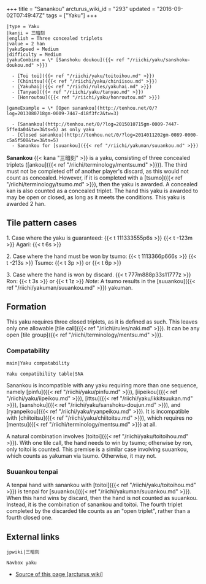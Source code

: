 +++
title = "Sanankou"
arcturus_wiki_id = "293"
updated = "2016-09-02T07:49:47Z"
tags = ["Yaku"]
+++

```yaku
|type = Yaku
|kanji = 三暗刻
|english = Three concealed triplets
|value = 2 han
|yakuSpeed = Medium
|difficulty = Medium
|yakuCombine = \* [Sanshoku doukou]({{< ref "/riichi/yaku/sanshoku-doukou.md" >}})

  - [Toi toi]({{< ref "/riichi/yaku/toitoihou.md" >}})
  - [Chinitsu]({{< ref "/riichi/yaku/chiniisou.md" >}})
  - [Yakuhai]({{< ref "/riichi/rules/yakuhai.md" >}})
  - [Tanyao]({{< ref "/riichi/yaku/tanyao.md" >}})
  - [Honroutou]({{< ref "/riichi/yaku/honroutou.md" >}})

|gameExample = \* [Open sanankou](http://tenhou.net/0/?log=2013080718gm-0009-7447-d18f3fc2&tw=3)

  - [Sanankou](http://tenhou.net/0/?log=2015010715gm-0009-7447-5ffe4a04&tw=3&ts=5) as only yaku
  - [Closed sanankou](http://tenhou.net/0/?log=2014011202gm-0089-0000-c5a5f508&tw=3&ts=5)
  - Sanankou for [suuankou]({{< ref "/riichi/yakuman/suuankou.md" >}})

```

**Sanankou** {{< kana "三暗刻" >}} is a yaku, consisting of three concealed triplets
([ankou]({{< ref "/riichi/terminology/mentsu.md" >}})). The third must not be completed off of
another player's discard, as this would not count as concealed. However, if it is completed with a
[tsumo]({{< ref "/riichi/terminology/tsumo.md" >}}), then the yaku is awarded. A concealed kan is
also counted as a concealed triplet. The hand this yaku is awarded to may be open or closed, as long
as it meets the conditions. This yaku is awarded 2 han.

## Tile pattern cases

1\. Case where the yaku is guaranteed: {{< t 111333555p6s >}} {{< t -123m >}} Agari: {{< t 6s >}}

2\. Case where the hand must be won by tsumo: {{< t 1113366p666s >}} {{< t -213s >}} Tsumo:
{{< t 3p >}} or {{< t 6p >}}

3\. Case where the hand is won by discard. {{< t 777m888p33s11777z >}} Ron: {{< t 3s >}} or
{{< t 1z >}} _Note_: A tsumo results in the [suuankou]({{< ref "/riichi/yakuman/suuankou.md" >}})
yakuman.

## Formation

This yaku requires three closed triplets, as it is defined as such. This leaves only one allowable
[tile call]({{< ref "/riichi/rules/naki.md" >}}). It can be any open [tile
group]({{< ref "/riichi/terminology/mentsu.md" >}}).

### Compatability

`main|Yaku compatability`

`Yaku compatibility table|SNA`

Sanankou is incompatible with any yaku requiring more than one sequence, namely
[pinfu]({{< ref "/riichi/yaku/pinfu.md" >}}), [iipeikou]({{< ref "/riichi/yaku/iipeikou.md" >}}),
[ittsu]({{< ref "/riichi/yaku/ikkitsuukan.md" >}}),
[sanshoku]({{< ref "/riichi/yaku/sanshoku-doujun.md" >}}), and
[ryanpeikou]({{< ref "/riichi/yaku/ryanpeikou.md" >}}). It is incompatible with
[chiitoitsu]({{< ref "/riichi/yaku/chiitoitsu.md" >}}), which requires no
[mentsu]({{< ref "/riichi/terminology/mentsu.md" >}}) at all.

A natural combination involves [toitoi]({{< ref "/riichi/yaku/toitoihou.md" >}}). With one tile
call, the hand needs to win by tsumo; otherwise by ron, only toitoi is counted. This premise is a
similar case involving suuankou, which counts as yakuman via tsumo. Otherwise, it may not.

### Suuankou tenpai

A tenpai hand with sanankou with [toitoi]({{< ref "/riichi/yaku/toitoihou.md" >}}) is tenpai for
[suuankou]({{< ref "/riichi/yakuman/suuankou.md" >}}). When this hand wins by discard, then the hand
is not counted as suuankou. Instead, it is the combination of sanankou and toitoi. The fourth
triplet completed by the discarded tile counts as an "open triplet", rather than a fourth closed
one.

## External links

`jpwiki|三暗刻`

`Navbox yaku`

- [Source of this page [arcturus wiki]](http://arcturus.su/wiki/Sanankou)
